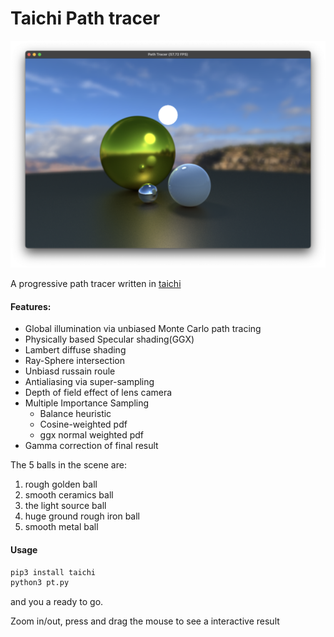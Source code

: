 # Taichi Path tracer

![](result.png)

A progressive path tracer written in [taichi](https://github.com/taichi-dev/taichi)

#### Features:
* Global illumination via unbiased Monte Carlo path tracing
* Physically based Specular shading(GGX)
* Lambert diffuse shading
* Ray-Sphere intersection
* Unbiasd russain roule 
* Antialiasing via super-sampling
* Depth of field effect of lens camera
* Multiple Importance Sampling
  * Balance heuristic 
  * Cosine-weighted pdf
  * ggx normal weighted pdf 
* Gamma correction of final result

The 5 balls in the scene are:
 1. rough golden ball
 2. smooth ceramics ball
 3. the light source ball
 4. huge ground rough iron ball
 5. smooth metal ball
#### Usage

```bash
pip3 install taichi
python3 pt.py
```

and you a ready to go.

Zoom in/out, press and drag the mouse to see a interactive result
